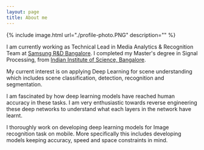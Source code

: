 ```yaml
---
layout: page
title: About me
---
```

{% include image.html url="./profile-photo.PNG" description="" %}

I am currently working as Technical Lead in Media Analytics &
Recognition Team at [Samsung R&amp;D
Bangalore](http://www.samsung.com/in/aboutsamsung/samsungelectronics/india/rnd.html).
I completed my Master's degree in Signal Processing, from [Indian Institute of Science,
Bangalore](http://ece.iisc.ernet.in/).  

My current interest is on applying Deep Learning for scene understanding which includes scene classification, detection, recognition and segmentation. 

I am fascinated by how deep learning models have reached human accuracy in these tasks.
I am very enthusiastic towards reverse engineering these deep networks to understand what each layers in the network have learnt.

I thoroughly work on developing deep learning models for Image recognition task on mobile. More specifically this includes developing models keeping accuracy, speed and space constraints in mind. 

